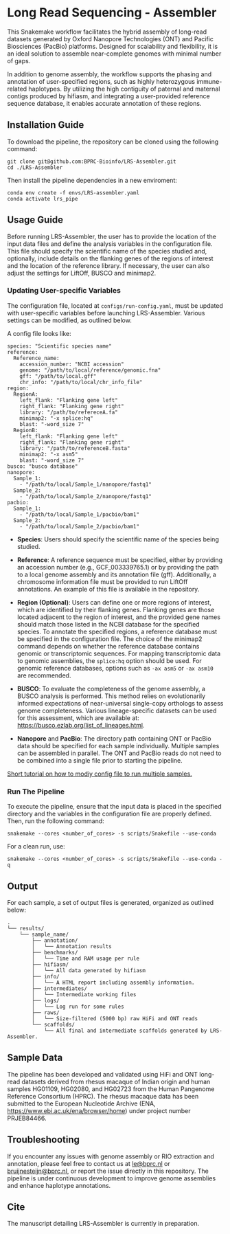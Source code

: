 # Long Read Sequencing - Assembler

This Snakemake workflow facilitates the hybrid assembly of long-read datasets generated by Oxford Nanopore Technologies (ONT) and Pacific Biosciences (PacBio) platforms. Designed for scalability and flexibility, it is an ideal solution to assemble near-complete genomes with minimal number of gaps.

In addition to genome assembly, the workflow supports the phasing and annotation of user-specified regions, such as highly heterozygous immune-related haplotypes. By utilizing the high contiguity of paternal and maternal contigs produced by hifiasm, and integrating a user-provided reference sequence database, it enables accurate annotation of these regions. 

## Installation Guide

To download the pipeline, the repository can be cloned using the following command:

    git clone git@github.com:BPRC-Bioinfo/LRS-Assembler.git
    cd ./LRS-Assembler

Then install the pipeline dependencies in a new enviroment:

    conda env create -f envs/LRS-assembler.yaml
    conda activate lrs_pipe

## Usage Guide

Before running LRS-Assembler, the user has to provide the location of the input data files and define the analysis variables in the configuration file. This file should specify the scientific name of the species studied and, optionally, include details on the flanking genes of the regions of interest and the location of the reference library. If necessary, the user can also adjust the settings for LiftOff, BUSCO and minimap2.

### Updating User-specific Variables

The configuration file, located at ```configs/run-config.yaml```, must be updated with user-specific variables before launching LRS-Assembler. Various settings can be modified, as outlined below.

A config file looks like:
```
species: "Scientific species name"
reference:
  Reference_name:
    accession_number: "NCBI accession"
    genome: "/path/to/local/reference/genomic.fna"
    gff: "/path/to/local.gff"
    chr_info: "/path/to/local/chr_info_file"
region:
  RegionA:
    left_flank: "Flanking gene left"
    right_flank: "Flanking gene right"
    library: "/path/to/refereceA.fa" 
    minimap2: "-x splice:hq"
    blast: "-word_size 7"
  RegionB:
    left_flank: "Flanking gene left"
    right_flank: "Flanking gene right"
    library: "/path/to/referenceB.fasta" 
    minimap2: "-x asm5"
    blast: "-word_size 7"
busco: "busco database"
nanopore:
  Sample_1:
    - "/path/to/local/Sample_1/nanopore/fastq1"
  Sample_2:
    - "/path/to/local/Sample_2/nanopore/fastq1"
pacbio:
  Sample_1:
    - "/path/to/local/Sample_1/pacbio/bam1"
  Sample_2:
    - "/path/to/local/Sample_2/pacbio/bam1"
```
- **Species**:
Users should specify the scientific name of the species being studied. 

- **Reference**:
A reference sequence must be specified, either by providing an accession number (e.g., GCF_003339765.1) or by providing the path to a local genome assembly and its annotation file (gff). 
Additionally, a chromosome information file must be provided to run LiftOff annotations. An example of this file is available in the repository.

- **Region (Optional)**:
Users can define one or more regions of interest, which are identified by their flanking genes. Flanking genes are those located adjacent to the region of interest, and the provided gene names should match those listed in the NCBI database for the specified species. 
To annotate the specified regions, a reference database must be specified in the configuration file. The choice of the minimap2 command depends on whether the reference database contains genomic or transcriptomic sequences. For mapping transcriptomic data to genomic assemblies, the ```splice:hq``` option should be used. For genomic reference databases, options such as ```-ax asm5``` or ```-ax asm10``` are recommended.

- **BUSCO**:
To evaluate the completeness of the genome assembly, a BUSCO analysis is performed. This method relies on evolutionarily informed expectations of near-universal single-copy orthologs to assess genome completeness. Various lineage-specific datasets can be used for this assessment, which are available at: https://busco.ezlab.org/list_of_lineages.html.

- **Nanopore** and **PacBio**:
The directory path containing ONT or PacBio data should be specified for each sample individually. Multiple samples can be assembled in parallel. The ONT and PacBio reads do not need to be combined into a single file prior to starting the pipeline.

[Short tutorial on how to modiy config file to run multiple samples.](tutorials/config_modify.md) 

### Run The Pipeline

To execute the pipeline, ensure that the input data is placed in the specified directory and the variables in the configuration file are properly defined. Then, run the following command:

```
snakemake --cores <number_of_cores> -s scripts/Snakefile --use-conda
```

For a clean run, use:

```
snakemake --cores <number_of_cores> -s scripts/Snakefile --use-conda -q
```

## Output

For each sample, a set of output files is generated, organized as outlined below:

```
.
└── results/
    └── sample_name/
        ├── annotation/
        │   └── Annotation results
        ├── benchmarks/
        │   └── Time and RAM usage per rule
        ├── hifiasm/
        │   └── All data generated by hifiasm
        ├── info/
        │   └── A HTML report including assembly information.
        ├── intermediates/
        │   └── Intermediate working files
        ├── logs/
        │   └── Log run for some rules
        ├── raws/
        │   └── Size-filtered (5000 bp) raw HiFi and ONT reads
        └── scaffolds/
            └── All final and intermediate scaffolds generated by LRS-Assembler. 
```

## Sample Data

The pipeline has been developed and validated using HiFi and ONT long-read datasets derived from rhesus macaque of Indian origin and human samples HG01109, HG02080, and HG02723 from the Human Pangenome Reference Consortium (HPRC). The rhesus macaque data has been submitted to the European Nucleotide Archive (ENA, https://www.ebi.ac.uk/ena/browser/home) under project number PRJEB84466. 

## Troubleshooting

If you encounter any issues with genome assembly or RIO extraction and annotation, please feel free to contact us at le@bprc.nl or bruijnesteijn@bprc.nl, or report the issue directly in this repository. The pipeline is under continuous development to improve genome assemblies and enhance haplotype annotations.

## Cite

The manuscript detailing LRS-Assembler is currently in preparation.
